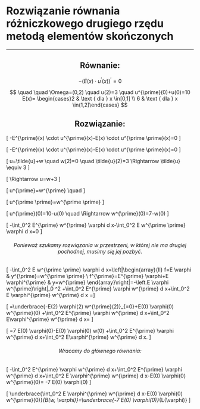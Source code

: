 
# Rozwiązanie równania różniczkowego drugiego rzędu metodą elementów skończonych
--------
<h2 align="center"> Równanie: </h2>


$$
 -\left(E(x) \cdot u^{\prime}(x)\right)^{\prime}=0 
$$

<!-- </br> -->

``` math
 \quad \quad \Omega=(0,2) \quad u(2)=3 \quad  u^{\prime}(0)+u(0)=10 

 E(x)= \begin{cases}2 & \text { dla } x \in[0,1] \\ 6 & \text { dla } x \in(1,2]\end{cases} 

```
<h2 align="center"> Rozwiązanie: </h2>

\[ -E^{\prime}(x) \cdot u^{\prime}(x)-E(x) \cdot u^{\prime \prime}(x)=0 \]

\[ -E^{\prime}(x) \cdot u^{\prime}(x)-E(x) \cdot u^{\prime \prime}(x)=0  \]

\[ u=\tilde{u}+w \quad w(2)=0 \quad \tilde{u}(2)=3 \Rightarrow \tilde{u} \equiv 3  \]

\[ \Rightarrow u=w+3  \]

\[ u^{\prime}=w^{\prime} \quad \]

\[ u^{\prime \prime}=w^{\prime \prime}  \]

\[ u^{\prime}(0)=10-u(0) \quad \Rightarrow  w^{\prime}(0)=7-w(0) \]

\[ -\int_0^2 E^{\prime} w^{\prime} \varphi d x-\int_0^2 E w^{\prime \prime} \varphi d x=0 \]

<h6 align="center"> Ponieważ szukamy rozwiązania w przestrzeni, w której nie ma drugiej pochodnej, musimy się jej pozbyć. </h6>

\[ -\int_0^2 E w^{\prime \prime} \varphi d x=\left|\begin{array}{ll}
f=E \varphi & y^{\prime}=w^{\prime \prime} \\
f^{\prime}=E^{\prime} \varphi+E \varphi^{\prime} & y=w^{\prime}
\end{array}\right|=-\left.E \varphi w^{\prime}\right|_0 ^2 +\int_0^2 E^{\prime} \varphi w^{\prime} d x+\int_0^2 E \varphi^{\prime} w^{\prime} d x =\]

\[ =\underbrace{-E(2) \varphi(2) w^{\prime}(2)}_{=0}+E(0) \varphi(0) w^{\prime}(0) +\int_0^2 E^{\prime} \varphi w^{\prime} d x+\int_0^2 E\varphi^{\prime} w^{\prime} d x= \]

\[ =7 E(0) \varphi(0)-E(0) \varphi(0) w(0) +\int_0^2 E^{\prime} \varphi w^{\prime} d x+\int_0^2 E\varphi^{\prime} w^{\prime} d x. \]

<h6 align="center"> Wracamy do głównego równania: </h6>

\[ -\int_0^2 E^{\prime} \varphi w^{\prime} d x+\int_0^2 E^{\prime} \varphi w^{\prime} d x+\int_0^2 E \varphi^{\prime} w^{\prime} d x-E(0) \varphi(0) w^{\prime}(0)= -7 E(0) \varphi(0) \]

\[ \underbrace{\int_0^2 E \varphi^{\prime} w^{\prime} d x-E(0) \varphi(0) w^{\prime}(0)}_{B(w, \varphi)}=\underbrace{-7 E(0) \varphi(0)}_{L(\varphi)} \]
